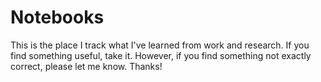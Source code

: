 # Notebooks

This is the place I track what I've learned from work and research. If you find something useful, take it. However, if you find something not exactly correct, please let me know. Thanks!